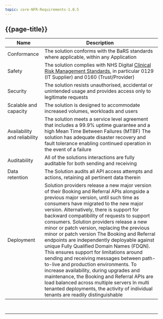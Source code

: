 ```yaml
---
topic: core-NFR-Requirements-1.0.5
---
```


## {{page-title}}

| Name                         | Description                                                                                                                                                                                                                                                                                                                                                                                                                                                                                                                                                                                                                                                                                                                                                                                                                                                                      |
|------------------------------|----------------------------------------------------------------------------------------------------------------------------------------------------------------------------------------------------------------------------------------------------------------------------------------------------------------------------------------------------------------------------------------------------------------------------------------------------------------------------------------------------------------------------------------------------------------------------------------------------------------------------------------------------------------------------------------------------------------------------------------------------------------------------------------------------------------------------------------------------------------------------------|
| Conformance                  | The solution conforms with the BaRS standards where applicable, within any Application                                                                                                                                                                                                                                                                                                                                                                                                                                                                                                                                                                                                                                                                                                                                                                                           |
| Safety                       | The solution complies with NHS Digital [Clinical Risk Management Standards](https://digital.nhs.uk/services/clinical-safety/clinical-risk-management-standards), in particular 0129 (IT Supplier) and 0160 (Trust/Provider)                                                                                                                                                                                                                                                                                                                                                                                                                                                                                                                                                                                                                                                                                                                                            |
| Security                     | The solution resists unauthorised, accidental or unintended usage and provides access only to legitimate requests                                                                                                                                                                                                                                                                                                                                                                                                                                                                                                                                                                                                                                                                                                                                                                |
| Scalable and capacity        | The solution is designed to accommodate increased volumes, workloads and users                                                                                                                                                                                                                                                                                                                                                                                                                                                                                                                                                                                                                                                                                                                                                                                                   |
| Availability and reliability | The solution meets a service level agreement that includes a 99.9% uptime guarantee and a high Mean Time Between Failures (MTBF) The solution has adequate disaster recovery and fault tolerance enabling continued operation in the event of a failure                                                                                                                                                                                                                                                                                                                                                                                                                                                                                                                                                                                                                          |
| Auditability                 | All of the solutions interactions are fully auditable for both sending and receiving                                                                                                                                                                                                                                                                                                                                                                                                                                                                                                                                                                                                                                                                                                                                                                                             |
| Data retention               | The Solution audits all API access attempts and actions, retaining all pertinent data therein                                                                                                                                                                                                                                                                                                                                                                                                                                                                                                                                                                                                                                                                                                                                                                                    |
| Deployment                   | Solution providers release a new major version of their Booking and Referral APIs alongside a previous major version, until such time as consumers have migrated to the new major version. Alternatively, there is support for backward compatibility of requests to support consumers. Solution providers release a new minor or patch version, replacing the previous minor or patch version The Booking and Referral endpoints are independently deployable against unique Fully Qualified Domain Names (FDQN). This ensures support for limitations around sending and receiving messages between path-to-live and production environments. To increase availability, during upgrades and maintenance, the Booking and Referral APIs are load balanced across multiple servers In multi tenanted deployments, the activity of individual tenants are readily distinguishable |

<br>
<hr>